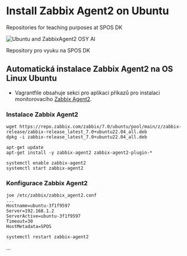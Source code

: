 # Install Zabbix Agent2 on Ubuntu
Repositories for teaching purposes at SPOS DK

![Ubuntu and ZabbixAgent2 OSY AI](../Images/osy-Ubuntu-ZabbixAgent2.webp)

Repository pro vyuku na SPOS DK

## Automatická instalace Zabbix Agent2 na OS Linux Ubuntu

- Vagrantfile obsahuje sekci pro aplikaci příkazů pro instalaci monitorovacího
[Zabbix Agent2](https://www.zabbix.com/).

### Instalace Zabbix Agent2

```console
wget https://repo.zabbix.com/zabbix/7.0/ubuntu/pool/main/z/zabbix-release/zabbix-release_latest_7.0+ubuntu22.04_all.deb
dpkg -i zabbix-release_latest_7.0+ubuntu22.04_all.deb

apt-get update
apt-get install -y zabbix-agent2 zabbix-agent2-plugin-*

systemctl enable zabbix-agent2
systemctl start zabbix-agent2
```

### Konfigurace Zabbix Agent2

```console
joe /etc/zabbix/zabbix_agent2.conf
...
Hostname=ubuntu-3f1f9597
Server=192.168.1.2
ServerActive=ubuntu-3f1f9597
Timeout=30
HostMetadata=SPOS

systemctl restart zabbix-agent2
```
...